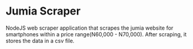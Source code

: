 # Jumia Scraper

NodeJS web scraper application that scrapes the jumia website for smartphones within a price range(N60,000 - N70,000). After scraping, it stores the data in a csv file.
